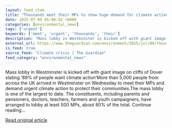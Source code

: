```yaml
---
layout: feed_item
title: "Thousands meet their MPs to show huge demand for climate action"
date: 2025-07-09 05:00:42 +0000
categories: [environmental_news]
tags: ['urgent']
keywords: ['meet', 'urgent', 'thousands', 'their']
description: "Mass lobby in Westminster is kicked off with giant image on cliffs of Dover stating ‘89% of people want climate action’More than 5,000 people from across the..."
external_url: https://www.theguardian.com/environment/2025/jul/09/thousands-meet-their-mps-to-show-huge-demand-for-climate-action
is_feed: true
source_feed: "Climate crisis | The Guardian"
feed_category: "environmental_news"
---
```


Mass lobby in Westminster is kicked off with giant image on cliffs of Dover stating ‘89% of people want climate action’More than 5,000 people from across the UK arrived in Westminster on Wednesday to meet their MPs and demand urgent climate action to protect their communities.The mass lobby is one of the largest to date. The constituents, including parents and pensioners, doctors, teachers, farmers and youth campaigners, have arranged to lobby at least 500 MPs, about 80% of the total. Continue reading...

[Read original article](https://www.theguardian.com/environment/2025/jul/09/thousands-meet-their-mps-to-show-huge-demand-for-climate-action)
